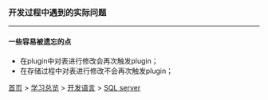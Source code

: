 ### 开发过程中遇到的实际问题
-------

#### 一些容易被遗忘的点

* 在plugin中对表进行修改会再次触发plugin；
* 在存储过程中对表进行修改不会再次触发plugin；



[首页](../../../README.md) > [学习总览](../../../introduction/studyCatalogList.md) > [开发语言](../developmentLanguage.md) > [SQL server](SQLserver.md)
